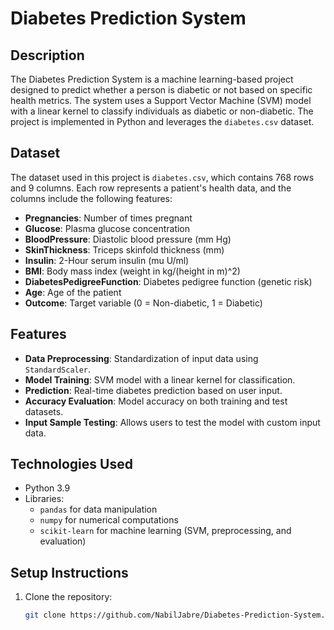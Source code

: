 # Diabetes Prediction System

## Description
The Diabetes Prediction System is a machine learning-based project designed to predict whether a person is diabetic or not based on specific health metrics. The system uses a Support Vector Machine (SVM) model with a linear kernel to classify individuals as diabetic or non-diabetic. The project is implemented in Python and leverages the `diabetes.csv` dataset.

## Dataset
The dataset used in this project is `diabetes.csv`, which contains 768 rows and 9 columns. Each row represents a patient's health data, and the columns include the following features:

- **Pregnancies**: Number of times pregnant
- **Glucose**: Plasma glucose concentration
- **BloodPressure**: Diastolic blood pressure (mm Hg)
- **SkinThickness**: Triceps skinfold thickness (mm)
- **Insulin**: 2-Hour serum insulin (mu U/ml)
- **BMI**: Body mass index (weight in kg/(height in m)^2)
- **DiabetesPedigreeFunction**: Diabetes pedigree function (genetic risk)
- **Age**: Age of the patient
- **Outcome**: Target variable (0 = Non-diabetic, 1 = Diabetic)

## Features
- **Data Preprocessing**: Standardization of input data using `StandardScaler`.
- **Model Training**: SVM model with a linear kernel for classification.
- **Prediction**: Real-time diabetes prediction based on user input.
- **Accuracy Evaluation**: Model accuracy on both training and test datasets.
- **Input Sample Testing**: Allows users to test the model with custom input data.

## Technologies Used
- Python 3.9
- Libraries:
  - `pandas` for data manipulation
  - `numpy` for numerical computations
  - `scikit-learn` for machine learning (SVM, preprocessing, and evaluation)

## Setup Instructions
1. Clone the repository:
   ```bash
   git clone https://github.com/NabilJabre/Diabetes-Prediction-System.git
